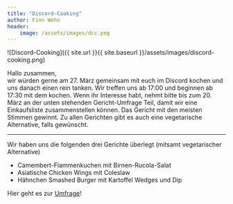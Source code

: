 ```yaml
---
title: "Discord-Cooking"
author: Finn Wehn
header:
    image: /assets/images/dcc.png
---
```


![Discord-Cooking]({{ site.url }}{{ site.baseurl }}/assets/images/discord-cooking.png)

Hallo zusammen,  
wir würden gerne am 27. März gemeinsam mit euch im Discord kochen und uns danach einen rein tanken.
Wir treffen uns ab 17:00 und beginnen ab 17:30 mit dem kochen.
Wenn ihr Interesse habt, nehmt bitte bis zum 20. März an der unten stehenden Gericht-Umfrage Teil, damit wir eine Einkaufsliste zusammenstellen können.
Das Gericht mit den meisten Stimmen gewinnt.
Zu allen Gerichten gibt es auch eine vegetarische Alternative, falls gewünscht.

---

Wir haben uns die folgenden drei Gerichte überlegt (mitsamt vegetarischer Alternative)

- Camembert-Flammenkuchen mit Birnen-Rucola-Salat
- Asiatische Chicken Wings mit Coleslaw
- Hähnchen Smashed Burger mit Kartoffel Wedges und Dip

Hier geht es zur [Umfrage](https://strawpoll.de/7146xxr)!
